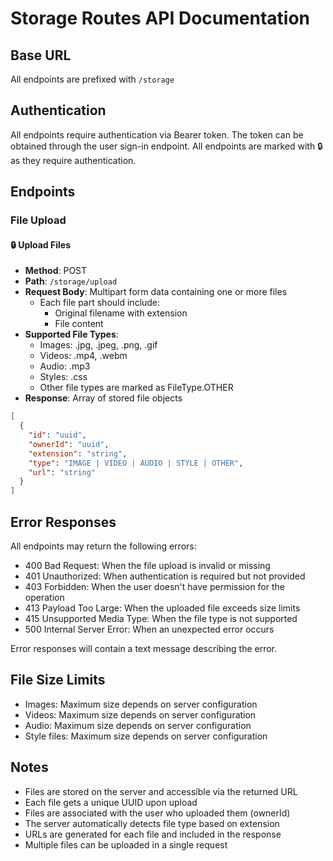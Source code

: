 # Storage Routes API Documentation

## Base URL
All endpoints are prefixed with `/storage`

## Authentication
All endpoints require authentication via Bearer token. The token can be obtained through the user sign-in endpoint.
All endpoints are marked with 🔒 as they require authentication.

## Endpoints

### File Upload

#### 🔒 Upload Files
- **Method**: POST
- **Path**: `/storage/upload`
- **Request Body**: Multipart form data containing one or more files
  - Each file part should include:
    - Original filename with extension
    - File content
- **Supported File Types**:
  - Images: .jpg, .jpeg, .png, .gif
  - Videos: .mp4, .webm
  - Audio: .mp3
  - Styles: .css
  - Other file types are marked as FileType.OTHER
- **Response**: Array of stored file objects
```json
[
  {
    "id": "uuid",
    "ownerId": "uuid",
    "extension": "string",
    "type": "IMAGE | VIDEO | AUDIO | STYLE | OTHER",
    "url": "string"
  }
]
```

## Error Responses
All endpoints may return the following errors:
- 400 Bad Request: When the file upload is invalid or missing
- 401 Unauthorized: When authentication is required but not provided
- 403 Forbidden: When the user doesn't have permission for the operation
- 413 Payload Too Large: When the uploaded file exceeds size limits
- 415 Unsupported Media Type: When the file type is not supported
- 500 Internal Server Error: When an unexpected error occurs

Error responses will contain a text message describing the error.

## File Size Limits
- Images: Maximum size depends on server configuration
- Videos: Maximum size depends on server configuration
- Audio: Maximum size depends on server configuration
- Style files: Maximum size depends on server configuration

## Notes
- Files are stored on the server and accessible via the returned URL
- Each file gets a unique UUID upon upload
- Files are associated with the user who uploaded them (ownerId)
- The server automatically detects file type based on extension
- URLs are generated for each file and included in the response
- Multiple files can be uploaded in a single request